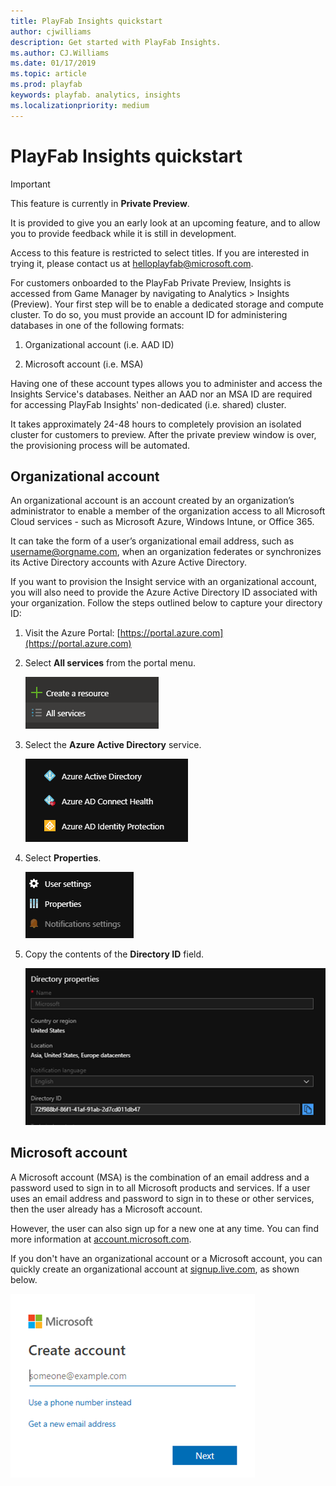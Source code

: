 ```yaml
---
title: PlayFab Insights quickstart
author: cjwilliams
description: Get started with PlayFab Insights. 
ms.author: CJ.Williams
ms.date: 01/17/2019
ms.topic: article
ms.prod: playfab
keywords: playfab. analytics, insights
ms.localizationpriority: medium
---
```


# PlayFab Insights quickstart

> [!IMPORTANT]
> This feature is currently in **Private Preview**.  
>
> It is provided to give you an early look at an upcoming feature, and to allow you to provide feedback while it is still in development.  
>
> Access to this feature is restricted to select titles. If you are interested in trying it, please contact us at [helloplayfab@microsoft.com](mailto:helloplayfab@microsoft.com).

For customers onboarded to the PlayFab Private Preview, Insights is accessed from Game Manager by navigating to Analytics > Insights (Preview). Your first step will be to enable a dedicated storage and compute cluster. To do so, you must provide an account ID for administering databases in one of the following formats:

1. Organizational account (i.e. AAD ID)

2. Microsoft account (i.e. MSA)

Having one of these account types allows you to administer and access the Insights Service's databases. Neither an AAD nor an MSA ID are required for accessing PlayFab Insights' non-dedicated (i.e. shared) cluster.

It takes approximately 24-48 hours to completely provision an isolated cluster for customers to preview. After the private preview window is over, the provisioning process will be automated.
  
## Organizational account

An organizational account is an account created by an organization’s administrator to enable a member of the organization access to all Microsoft Cloud services - such as Microsoft Azure, Windows Intune, or Office 365.

It can take the form of a user’s organizational email address, such as username@orgname.com, when an organization federates or synchronizes its Active Directory accounts with Azure Active Directory.

If you want to provision the Insight service with an organizational account, you will also need to provide the Azure Active Directory ID associated with your organization. Follow the steps outlined below to capture your directory ID:

1. Visit the Azure Portal:  [https://portal.azure.com](https://portal.azure.com)

2. Select **All services** from the portal menu.

   ![Image of all services menu item](media/quickstart/dw-quickstart-step2.png)

3. Select the **Azure Active Directory** service.

   ![Image of Azure directory service menu](media/quickstart/dw-quickstart-step3.png)

4. Select **Properties**.

   ![Image of the properties menu item](media/quickstart/dw-quickstart-step4.png)

5. Copy the contents of the **Directory ID** field.

   ![Image of the directory ID field](media/quickstart/dw-quickstart-step5.png)

## Microsoft account

A Microsoft account (MSA) is the combination of an email address and a password used to sign in to all Microsoft products and services. If a user uses an email address and password to sign in to these or other services, then the user already has a Microsoft account.

However, the user can also sign up for a new one at any time. You can find more information at [account.microsoft.com](https://account.microsoft.com/account).

If you don't have an organizational account or a Microsoft account, you can quickly create an organizational account at [signup.live.com](https://signup.live.com), as shown below.

![Screenshot of Microsoft account sign up dialog](media/quickstart/dw-quickstart-step6.png)
